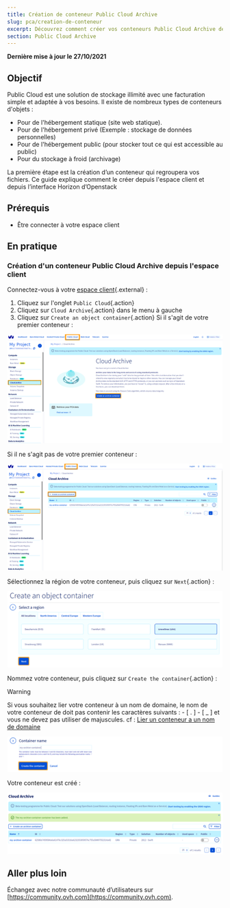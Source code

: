 ```yaml
---
title: Création de conteneur Public Cloud Archive
slug: pca/creation-de-conteneur
excerpt: Découvrez comment créer vos conteneurs Public Cloud Archive depuis votre Espace Client
section: Public Cloud Archive
---
```


**Dernière mise à jour le 27/10/2021**

## Objectif

Public Cloud est une solution de stockage illimité avec une facturation simple et adaptée à vos besoins. Il existe de nombreux types de conteneurs d'objets :

- Pour de l'hébergement statique (site web statique).
- Pour de l'hébergement privé (Exemple : stockage de données personnelles)
- Pour de l'hébergement public (pour stocker tout ce qui est accessible au public)
- Pour du stockage à froid (archivage)

La première étape est la création d’un conteneur qui regroupera vos fichiers. Ce guide explique comment le créer depuis l'espace client et depuis l’interface Horizon d’Openstack

## Prérequis

- Être connecter à votre espace client

## En pratique

### Création d'un conteneur Public Cloud Archive depuis l'espace client

Connectez-vous à votre [espace client](https://www.ovh.com/manager/#/){.external} :

1. Cliquez sur l'onglet `Public Cloud`{.action}
1. Cliquez sur `Cloud Archive`{.action} dans le menu à gauche
1. Cliquez sur  `Create an object container`{.action}
Si il s'agit de votre premier conteneur :

![pca dashboard](images/create-container-20211006094158312.png)

Si il ne s'agit pas de votre premier conteneur :

![pca dashboard](images/create-container-20211006094851682.png)

Sélectionnez la région de votre conteneur, puis cliquez sur `Next`{.action} :

![select a region](images/create-container-20211006094448923.png)

Nommez votre conteneur, puis cliquez sur `Create the container`{.action} :

> [!warning]
>
> Si vous souhaitez lier votre conteneur à un nom de domaine, le nom de votre conteneur de doit pas contenir les caractères suivants : - [ . ] - [ _ ] et vous ne devez pas utiliser de majuscules.
> cf : [Lier un conteneur a un nom de domaine](https://docs.ovh.com/fr/storage/pcs/link-domain/)
>

![container name](images/create-container-20211006094550334.png)

Votre conteneur est créé :

![container created](images/create-container-20211006094630754.png)

## Aller plus loin

Échangez avec notre communauté d’utilisateurs sur [https://community.ovh.com](https://community.ovh.com).

